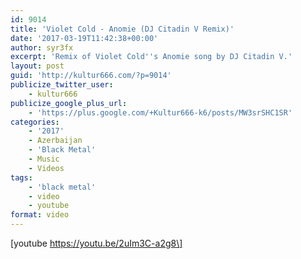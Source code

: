 ```yaml
---
id: 9014
title: 'Violet Cold - Anomie (DJ Citadin V Remix)'
date: '2017-03-19T11:42:38+00:00'
author: syr3fx
excerpt: 'Remix of Violet Cold''s Anomie song by DJ Citadin V.'
layout: post
guid: 'http://kultur666.com/?p=9014'
publicize_twitter_user:
    - kultur666
publicize_google_plus_url:
    - 'https://plus.google.com/+Kultur666-k6/posts/MW3srSHC1SR'
categories:
    - '2017'
    - Azerbaijan
    - 'Black Metal'
    - Music
    - Videos
tags:
    - 'black metal'
    - video
    - youtube
format: video
---
```


\[youtube https://youtu.be/2uIm3C-a2g8\]